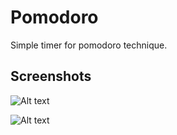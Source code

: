 # Pomodoro
Simple timer for pomodoro technique.

## Screenshots
![Alt text](/../master/screenshots/session.png?raw=true "Session screen")

![Alt text](/../master/screenshots/break.png?raw=true "Break screen")
